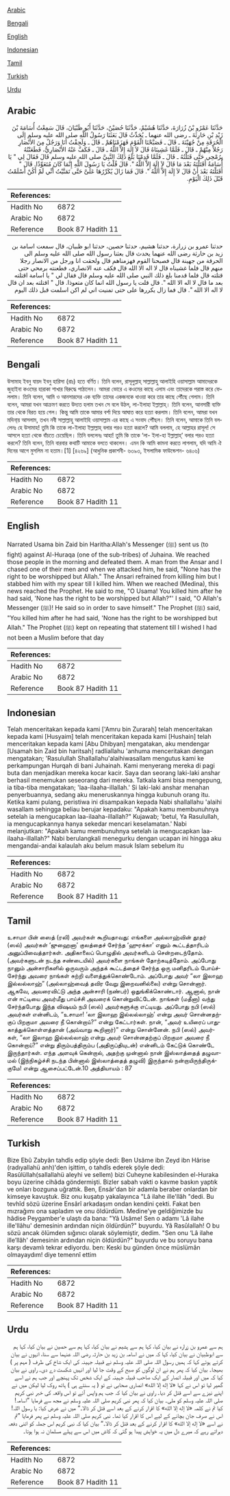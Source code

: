 [Arabic](#arabic)

[Bengali](#bengali)

[English](#english)

[Indonesian](#indonesian)

[Tamil](#tamil)

[Turkish](#turkish)

[Urdu](#urdu)

## Arabic


<div dir="rtl" lang="ar" style={{fontSize:'larger',backgroundColor:'#f8f9fa',padding:20}}>
حَدَّثَنَا عَمْرُو بْنُ زُرَارَةَ، حَدَّثَنَا هُشَيْمٌ، حَدَّثَنَا حُصَيْنٌ، حَدَّثَنَا أَبُو ظَبْيَانَ، قَالَ سَمِعْتُ أُسَامَةَ بْنَ زَيْدِ بْنِ حَارِثَةَ ـ رضى الله عنهما ـ يُحَدِّثُ قَالَ بَعَثَنَا رَسُولُ اللَّهِ صلى الله عليه وسلم إِلَى الْحُرَقَةِ مِنْ جُهَيْنَةَ ـ قَالَ ـ فَصَبَّحْنَا الْقَوْمَ فَهَزَمْنَاهُمْ ـ قَالَ ـ وَلَحِقْتُ أَنَا وَرَجُلٌ مِنَ الأَنْصَارِ رَجُلاً مِنْهُمْ ـ قَالَ ـ فَلَمَّا غَشِينَاهُ قَالَ لاَ إِلَهَ إِلاَّ اللَّهُ ـ قَالَ ـ فَكَفَّ عَنْهُ الأَنْصَارِيُّ، فَطَعَنْتُهُ بِرُمْحِي حَتَّى قَتَلْتُهُ ـ قَالَ ـ فَلَمَّا قَدِمْنَا بَلَغَ ذَلِكَ النَّبِيَّ صلى الله عليه وسلم قَالَ فَقَالَ لِي ‏"‏ يَا أُسَامَةُ أَقَتَلْتَهُ بَعْدَ مَا قَالَ لاَ إِلَهَ إِلاَّ اللَّهُ ‏"‏‏.‏ قَالَ قُلْتُ يَا رَسُولَ اللَّهِ إِنَّمَا كَانَ مُتَعَوِّذًا‏.‏ قَالَ ‏"‏ أَقَتَلْتَهُ بَعْدَ أَنْ قَالَ لاَ إِلَهَ إِلاَّ اللَّهُ ‏"‏‏.‏ قَالَ فَمَا زَالَ يُكَرِّرُهَا عَلَىَّ حَتَّى تَمَنَّيْتُ أَنِّي لَمْ أَكُنْ أَسْلَمْتُ قَبْلَ ذَلِكَ الْيَوْمِ‏.‏
</div>
<div style={{backgroundColor:'#f8f9fa',padding:20, marginBottom: 10}}><table> <thead> <tr> <th>References:</th> <th></th> </tr> </thead> <tbody><tr><td>Hadith No</td><td>6872</td></tr><tr><td>Arabic No</td><td>6872</td></tr><tr><td>Reference</td><td>Book 87 Hadith 11</td></tr></tbody></table></div>


<div dir="rtl" lang="ar" style={{fontSize:'larger',backgroundColor:'#f8f9fa',padding:20}}>
حدثنا عمرو بن زرارة، حدثنا هشيم، حدثنا حصين، حدثنا ابو ظبيان، قال سمعت اسامة بن زيد بن حارثة رضى الله عنهما يحدث قال بعثنا رسول الله صلى الله عليه وسلم الى الحرقة من جهينة قال فصبحنا القوم فهزمناهم قال ولحقت انا ورجل من الانصار رجلا منهم قال فلما غشيناه قال لا اله الا الله قال فكف عنه الانصاري، فطعنته برمحي حتى قتلته قال فلما قدمنا بلغ ذلك النبي صلى الله عليه وسلم قال فقال لي " يا اسامة اقتلته بعد ما قال لا اله الا الله ". قال قلت يا رسول الله انما كان متعوذا. قال " اقتلته بعد ان قال لا اله الا الله ". قال فما زال يكررها على حتى تمنيت اني لم اكن اسلمت قبل ذلك اليوم
</div>
<div style={{backgroundColor:'#f8f9fa',padding:20, marginBottom: 10}}><table> <thead> <tr> <th>References:</th> <th></th> </tr> </thead> <tbody><tr><td>Hadith No</td><td>6872</td></tr><tr><td>Arabic No</td><td>6872</td></tr><tr><td>Reference</td><td>Book 87 Hadith 11</td></tr></tbody></table></div>

## Bengali


<div dir="ltr" lang="bn" style={{fontSize:'larger',backgroundColor:'#f8f9fa',padding:20}}>
উসামাহ ইবনু যায়দ ইবনু হারিসা (রাঃ) হতে বর্ণিত। তিনি বলেন, রাসূলুল্লাহ্ সাল্লাল্লাহু আলাইহি ওয়াসাল্লাম আমাদেরকে জুহাইনা কওমের হারাকা শাখার বিরুদ্ধে পাঠালেন। আমরা ভোরে এ কওমের কাছে এলাম এবং তাদেরকে পরাস্ত করে ফেললাম। তিনি বলেন, আমি ও আনসারদের এক ব্যক্তি তাদের একজনকে ধাওয়া করে তার কাছে পৌঁছে গেলাম। তিনি বলেন, আমরা যখন আক্রমণ করতে উদ্যত হলাম তখন সে বলে উঠল, লা-ইলাহা ইল্লাল্লাহ্। তিনি বলেন, আনসারী ব্যক্তি তার থেকে বিরত হয়ে গেল। কিন্তু আমি তাকে আমার বর্শা দিয়ে আঘাত করে হত্যা করলাম। তিনি বলেন, আমরা যখন মদিনা্য় আসলাম, তখন নবী সাল্লাল্লাহু আলাইহি ওয়াসাল্লাম এর কাছে এ সংবাদ পৌঁছল। তিনি বলেন, আমাকে তিনি বললেনঃ হে উসামাহ! তুমি কি তাকে লা-ইলাহা ইল্লাল্লাহ্ বলার পরও হত্যা করলে? আমি বললাম, হে আল্লাহর রাসূল! সে আসলে হত্যা থেকে বাঁচতে চেয়েছিল। তিনি বললেনঃ আহা! তুমি কি তাকে ‘লা- ইলা-হা ইল্লাল্লাহ্’ বলার পরও হত্যা করলে? তিনি বলেন, তিনি বারবার কথাটি আমাকে বলতে থাকলেন। এমন কি আমি কামনা করতে লাগলাম, যদি আমি ঐ দিনের আগে মুসলিম না হতাম।[1] [৪২৬৯] (আধুনিক প্রকাশনী- ৬৩৯৩, ইসলামিক ফাউন্ডেশন- ৬৪০৬)
</div>
<div style={{backgroundColor:'#f8f9fa',padding:20, marginBottom: 10}}><table> <thead> <tr> <th>References:</th> <th></th> </tr> </thead> <tbody><tr><td>Hadith No</td><td>6872</td></tr><tr><td>Arabic No</td><td>6872</td></tr><tr><td>Reference</td><td>Book 87 Hadith 11</td></tr></tbody></table></div>

## English


<div dir="ltr" lang="en" style={{fontSize:'larger',backgroundColor:'#f8f9fa',padding:20}}>
Narrated Usama bin Zaid bin Haritha:Allah's Messenger (ﷺ) sent us (to fight) against Al-Huraqa (one of the sub-tribes) of Juhaina. We reached those people in the morning and defeated them. A man from the Ansar and I chased one of their men and when we attacked him, he said, "None has the right to be worshipped but Allah." The Ansari refrained from killing him but I stabbed him with my spear till I killed him. When we reached (Medina), this news reached the Prophet. He said to me, "O Usama! You killed him after he had said, 'None has the right to be worshipped but Allah?"' I said, "O Allah's Messenger (ﷺ)! He said so in order to save himself." The Prophet (ﷺ) said, "You killed him after he had said, 'None has the right to be worshipped but Allah." The Prophet (ﷺ) kept on repeating that statement till I wished I had not been a Muslim before that day
</div>
<div style={{backgroundColor:'#f8f9fa',padding:20, marginBottom: 10}}><table> <thead> <tr> <th>References:</th> <th></th> </tr> </thead> <tbody><tr><td>Hadith No</td><td>6872</td></tr><tr><td>Arabic No</td><td>6872</td></tr><tr><td>Reference</td><td>Book 87 Hadith 11</td></tr></tbody></table></div>

## Indonesian


<div dir="ltr" lang="id" style={{fontSize:'larger',backgroundColor:'#f8f9fa',padding:20}}>
Telah menceritakan kepada kami ['Amru bin Zurarah] telah menceritakan kepada kami [Husyaim] telah menceritakan kepada kami [Hushain] telah menceritakan kepada kami [Abu Dhibyan] mengatakan, aku mendengar [Usamah bin Zaid bin haritsah] radliallahu 'anhuma menceritakan dengan mengatakan; 'Rasulullah Shallallahu'alaihiwasallam mengutus kami ke perkampungan Hurqah di bani Juhainah. Kami menyerang mereka di pagi buta dan menjadikan mereka kocar kacir. Saya dan seorang laki-laki anshar berhasil menemukan seseorang dari mereka. Tatkala kami bisa mengepung, ia tiba-tiba mengatakan; 'laa-ilaaha-illallah.' Si laki-laki anshar menahan penyerbuannya, sedang aku meneruskannya hingga kubunuh orang itu. Ketika kami pulang, peristiwa ini disampaikan kepada Nabi shallallahu 'alaihi wasallam sehingga beliau berujar kepadaku: "Apakah kamu membunuhnya setelah ia mengucapkan laa-ilaaha-illallah?" Kujawab; 'betul, Ya Rasulullah, ia mengucapkannya hanya sekedar mencari keselamatan.' Nabi melanjutkan: "Apakah kamu membunuhnya setelah ia mengucapkan laa-ilaaha-illallah?" Nabi berulangkali menegurku dengan ucapan ini hingga aku mengandai-andai kalaulah aku belum masuk Islam sebelum itu
</div>
<div style={{backgroundColor:'#f8f9fa',padding:20, marginBottom: 10}}><table> <thead> <tr> <th>References:</th> <th></th> </tr> </thead> <tbody><tr><td>Hadith No</td><td>6872</td></tr><tr><td>Arabic No</td><td>6872</td></tr><tr><td>Reference</td><td>Book 87 Hadith 11</td></tr></tbody></table></div>

## Tamil


<div dir="ltr" lang="ta" style={{fontSize:'larger',backgroundColor:'#f8f9fa',padding:20}}>
உசாமா பின் ஸைத் (ரலி) அவர்கள் கூறியதாவது: எங்களை அல்லாஹ்வின் தூதர் (ஸல்) அவர்கள் ‘ஜுஹைனா’ குலத்தைச் சேர்ந்த ‘ஹுரக்கா’ எனும் கூட்டத்தாரிடம் அனுப்பிவைத்தார்கள். அதிகாலைப் பொழுதில் அவர்களிடம் சென்றடைந்தோம். (அவர்களுடன் நடந்த சண்டையில்) அவர்களை நாங்கள் தோற்கடித்தோம். அப்போது நானும் அன்சாரிகளில் ஒருவரும் அந்தக் கூட்டத்தைச் சேர்ந்த ஒரு மனிதரிடம் போய்ச்சேர்ந்து அவரை நாங்கள் சுற்றி வளைத்துக்கொண்டோம். அப்போது அவர் “லா இலாஹ இல்லல்லாஹ்” (அல்லாஹ்வைத் தவிர வேறு இறைவனில்லை) என்று சொன்னார். ஆகவே, அவரைவிட்டு அந்த அன்சாரி (நண்பர்) ஒதுங்கிக்கொண்டார். ஆனால், நான் என் ஈட்டியை அவர்மீது பாய்ச்சி அவரைக் கொன்றுவிட்டேன். நாங்கள் (மதீனா) வந்து சேர்ந்தபோது இந்த விஷயம் நபி (ஸல்) அவர்களுக்கு எட்டியது. அப்போது நபி (ஸல்) அவர்கள் என்னிடம், “உசாமா! ‘லா இலாஹ இல்லல்லாஹ்’ என்று அவர் சொன்னதற்குப் பிறகுமா அவரை நீ கொன்றாய்?” என்று கேட்டார்கள். நான், “அவர் உயிரைப் பாதுகாத்துக்கொள்ளத்தான் (அவ்வாறு கூறினார்)” என்று சொன்னேன். நபி (ஸல்) அவர்கள், “லா இலாஹ இல்லல்லாஹ் என்று அவர் சொன்னதற்குப் பிறகுமா அவரை நீ கொன்றாய்?” என்று திரும்பத்திரும்ப (அதிருப்தியுடன்) என்னிடம் கேட்டுக் கொண்டே இருந்தார்கள். எந்த அளவுக் கென்றால், அதற்கு முன்னால் நான் இஸ்லாத்தைத் தழுவாமல் (இந்நிகழ்ச்சி நடந்த பின்னால் இஸ்லாத்தைத் தழுவி) இருந்தால் நன்றாயிருந்திருக்குமே! என்று ஆசைப்பட்டேன்.10 அத்தியாயம் : 87
</div>
<div style={{backgroundColor:'#f8f9fa',padding:20, marginBottom: 10}}><table> <thead> <tr> <th>References:</th> <th></th> </tr> </thead> <tbody><tr><td>Hadith No</td><td>6872</td></tr><tr><td>Arabic No</td><td>6872</td></tr><tr><td>Reference</td><td>Book 87 Hadith 11</td></tr></tbody></table></div>

## Turkish


<div dir="ltr" lang="tr" style={{fontSize:'larger',backgroundColor:'#f8f9fa',padding:20}}>
Bize Ebû Zabyân tahdîs edip şöyle dedi: Ben Usâme ibn Zeyd ibn Hârise (radıyallahü anh)'den işittim, o tahdîs ederek şöyle dedi: Rasûlüllah(sallallahü aleyhi ve sellem) bizi Cuheyne kabilesinden el-Huraka boyu üzerine cihâda göndermişti. Bizler sabah vakti o kavme baskın yaptık ve onları bozguna uğrattık. Ben, Ensâr'dan bir adamla beraber onlardan bir kimseye kavuştuk. Biz onu kuşatıp yakalayınca "Lâ ilahe ille'llâh "dedi. Bu tevhîd sözü üzerine Ensârî arkadaşım ondan kendini çekti. Fakat ben mızrağımı ona sapladım ve onu öldürdüm. Medine'ye geldiğimizde bu hâdise Peygamber'e ulaştı da bana: "Yâ Usâme! Sen o adamı 'Lâ ilahe ille'llâhu' demesinin ardından niçin öldürdün?" buyurdu. Yâ Rasûlallah! O bu sözü ancak ölümden sığınıcı olarak söylemiştir, dedim. "Sen onu ‘Lâ ilahe ille’llâh' demesinin ardından niçin öldürdün?" buyurdu ve bu soruyu bana karşı devamlı tekrar ediyordu. ben: Keski bu günden önce müslümân olmayaydım! diye temennî ettim
</div>
<div style={{backgroundColor:'#f8f9fa',padding:20, marginBottom: 10}}><table> <thead> <tr> <th>References:</th> <th></th> </tr> </thead> <tbody><tr><td>Hadith No</td><td>6872</td></tr><tr><td>Arabic No</td><td>6872</td></tr><tr><td>Reference</td><td>Book 87 Hadith 11</td></tr></tbody></table></div>

## Urdu


<div dir="rtl" lang="ur" style={{fontSize:'larger',backgroundColor:'#f8f9fa',padding:20}}>
ہم سے عمرو بن زرارہ نے بیان کیا، کہا ہم سے ہشیم نے بیان کیا، کہا ہم سے حصین نے بیان کیا، کہا ہم سے ابوظبیان نے بیان کیا، کہا کہ میں نے اسامہ بن زید بن حارثہ رضی اللہ عنہما سے سنا، انہوں نے بیان کرتے ہوئے کہا کہ ہمیں رسول اللہ صلی اللہ علیہ وسلم نے قبیلہ جہینہ کی ایک شاخ کی طرف ( مہم پر ) بھیجا۔ بیان کیا کہ پھر ہم نے ان لوگوں کو صبح کے وقت جا لیا اور انہیں شکست دے دی۔ راوی نے بیان کیا کہ میں اور قبیلہ انصار کے ایک صاحب قبیلہ جہینہ کے ایک شخص تک پہنچے اور جب ہم نے اسے گھیر لیا تو اس نے کہا «لا إله إلا الله» انصاری صحابی نے تو ( یہ سنتے ہی ) ہاتھ روک لیا لیکن میں نے اپنے نیزے سے اسے قتل کر دیا۔ راوی نے بیان کیا کہ جب ہم واپس آئے تو اس واقعہ کی خبر نبی کریم صلی اللہ علیہ وسلم کو ملی۔ بیان کیا کہ پھر نبی کریم صلی اللہ علیہ وسلم نے مجھ سے فرمایا ”اسامہ! کیا تم نے کلمہ «لا إله إلا الله» کا اقرار کرنے کے بعد اسے قتل کر ڈالا۔“ میں نے عرض کیا: یا رسول اللہ! اس نے صرف جان بچانے کے لیے اس کا اقرار کیا تھا۔ نبی کریم صلی اللہ علیہ وسلم نے پھر فرمایا ”تم نے اسے «لا إله إلا الله» کا اقرار کرنے کے بعد قتل کر ڈالا۔“ بیان کیا کہ نبی کریم اس جملہ کو اتنی دفعہ دہراتے رہے کہ میرے دل میں یہ خواہش پیدا ہو گئی کہ کاش میں اس سے پہلے مسلمان نہ ہوا ہوتا۔
</div>
<div style={{backgroundColor:'#f8f9fa',padding:20, marginBottom: 10}}><table> <thead> <tr> <th>References:</th> <th></th> </tr> </thead> <tbody><tr><td>Hadith No</td><td>6872</td></tr><tr><td>Arabic No</td><td>6872</td></tr><tr><td>Reference</td><td>Book 87 Hadith 11</td></tr></tbody></table></div>